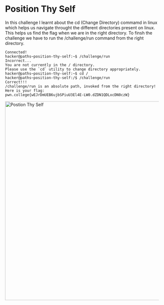 # Position Thy Self
In this challenge I learnt about the cd (Change Directory) commamd in linux which helps us navigate throught the different directories present on linux. 
This helps us find the flag when we are in the right directory. To finsh the challenge we have to run the /challenge/run command from the right directory.
```
Connected!
hacker@paths~position-thy-self:~$ /challenge/run
Incorrect...
You are not currently in the / directory.
Please use the `cd` utility to change directory appropriately.
hacker@paths~position-thy-self:~$ cd /
hacker@paths~position-thy-self:/$ /challenge/run
Correct!!!
/challenge/run is an absolute path, invoked from the right directory!
Here is your flag:
pwn.college{wEJrDmUEB6ujbSPiuU3El4E-LW0.dZDN1QDLxcDN0czW}
```
<img width="652" alt="Postion Thy Self" src="https://github.com/user-attachments/assets/e41f0dc6-d54b-41cb-a3e6-29d7db6a5e6a">
